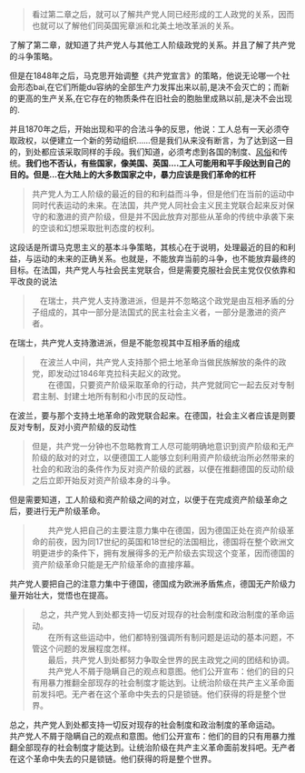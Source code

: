 <blockquote>看过第二章之后，就可以了解共产党人同已经形成的工人政党的关系，因而也就可以了解他们同英国宪章派和北美土地改革派的关系。</blockquote><p>了解了第二章，就知道了共产党人与其他工人阶级政党的关系。并且了解了共产党的斗争策略。</p><p>但是在1848年之后，马克思开始调整《共产党宣言》的策略，他说无论哪一个社会形态bai,在它们所能du容纳的全部生产力发挥出来以前,是决不会灭亡的；而新的更高的生产关系,在它存在的物质条件在旧社会的胞胎里成熟以前,是决不会出现的.</p><p>并且1870年之后，开始出现和平的合法斗争的反思，他说：工人总有一天必须夺取政权，以便建立一个新的劳动组织……但是我们从来没有断言，为了达到这一目的，到处都应该采取同样的手段。我们知道，必须考虑到各国的制度、<a href="http://link.zhihu.com/?target=http%3A//www.yidianzixun.com/channel/w/%25E9%25A3%258E%25E4%25BF%2597" class=" wrap external" target="_blank" rel="nofollow noreferrer">风俗</a>和传统。<b>我们也不否认，有些国家，像美国、英国....工人可能用和平手段达到自己的目的。但是...在大陆上的大多数国家之中，暴力应该是我们革命的杠杆</b></p><blockquote>共产党人为工人阶级的最近的目的和利益而斗争，但是他们在当前的运动中同时代表运动的未来。在法国，共产党人同社会主义民主党联合起来反对保守的和激进的资产阶级，但是并不因此放弃对那些从革命的传统中承袭下来的空谈和幻想采取批判态度的权利。</blockquote><p>这段话是所谓马克思主义的基本斗争策略，其核心在于说明，处理最近的目的和利益，与运动的未来的正确关系。也就是，不能放弃当前的斗争，也不能放弃最终的目标。在法国，共产党人与社会民主党联合，但是需要克服社会民主党仅仅依靠和平改良的说法</p><blockquote>　在瑞士，共产党人支持激进派，但是并不忽略这个政党是由互相矛盾的分子组成的，其中一部分是法国式的民主社会主义者，一部分是激进的资产者。</blockquote><p>在瑞士，共产党人支持激进派，但是不能忽视其中互相矛盾的组成</p><blockquote>　在波兰人中间，共产党人支持那个把土地革命当做民族解放的条件的政党，即发动过1846年克拉科夫起义的政党。<br>　　在德国，只要资产阶级采取革命的行动，共产党就同它一起去反对专制君主制、封建土地所有制和小市民的反动性。</blockquote><p>在波兰，要与那个支持土地革命的政党联合起来。在德国，社会主义者应该是则要反对专制，反对小资产阶级的反动性</p><blockquote>但是，共产党一分钟也不忽略教育工人尽可能明确地意识到资产阶级和无产阶级的敌对的对立，以便德国工人能够立刻利用资产阶级统治所必然带来的社会的和政治的条件作为反对资产阶级的武器，以便在推翻德国的反动阶级之后立即开始反对资产阶级本身的斗争。</blockquote><p>但是需要知道，工人阶级和资产阶级之间的对立，以便于在完成资产阶级革命之后，要进行无产阶级革命。</p><blockquote>　　共产党人把自己的主要注意力集中在德国，因为德国正处在资产阶级革命的前夜，因为同17世纪的英国和18世纪的法国相比，德国将在整个欧洲文明更进步的条件下，拥有发展得多的无产阶级去实现这个变革，因而德国的资产阶级革命只能是无产阶级革命的直接序幕。</blockquote><p>共产党人要把自己的注意力集中于德国，德国成为欧洲矛盾焦点，德国无产阶级力量开始壮大，觉悟也在提高。</p><blockquote>　总之，共产党人到处都支持一切反对现存的社会制度和政治制度的革命运动。<br>　　在所有这些运动中，他们都特别强调所有制问题是运动的基本问题，不管这个问题的发展程度怎样。<br>　　最后，共产党人到处都努力争取全世界的民主政党之间的团结和协调。<br>　　共产党人不屑于隐瞒自己的观点和意图。他们公开宣布：他们的目的只有用暴力推翻全部现存的社会制度才能达到。让统治阶级在共产主义革命面前发抖吧。无产者在这个革命中失去的只是锁链。他们获得的将是整个世界。</blockquote><p>总之，共产党人到处都支持一切反对现存的社会制度和政治制度的革命运动。　　共产党人不屑于隐瞒自己的观点和意图。他们公开宣布：他们的目的只有用暴力推翻全部现存的社会制度才能达到。让统治阶级在共产主义革命面前发抖吧。无产者在这个革命中失去的只是锁链。他们获得的将是整个世界。</p>